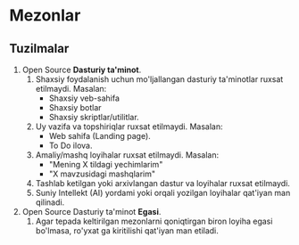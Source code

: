 # Mezonlar

## Tuzilmalar

1. Open Source **Dasturiy ta'minot**.
   1. Shaxsiy foydalanish uchun mo'ljallangan dasturiy ta'minotlar ruxsat etilmaydi. Masalan:
      - Shaxsiy veb-sahifa
      - Shaxsiy botlar
      - Shaxsiy skriptlar/utilitlar.
   2. Uy vazifa va topshiriqlar ruxsat etilmaydi. Masalan:
      - Web sahifa (Landing page).
      - To Do ilova.
   3. Amaliy/mashq loyihalar ruxsat etilmaydi. Masalan:
      - "Mening X tildagi yechimlarim"
      - "X mavzusidagi mashqlarim"
   4. Tashlab ketilgan yoki arxivlangan dastur va loyihalar ruxsat etilmaydi.
   5. Suniy Intellekt (AI) yordami yoki orqali yozilgan loyihalar qat'iyan man qilinadi.
2. Open Source Dasturiy ta'minot **Egasi**.
   1. Agar tepada keltirilgan mezonlarni qoniqtirgan biron loyiha egasi bo'lmasa, ro'yxat ga kiritilishi qat'iyan man etiladi.

